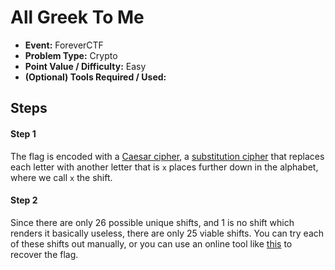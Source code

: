 # All Greek To Me
* **Event:** ForeverCTF
* **Problem Type:** Crypto
* **Point Value / Difficulty:** Easy
* **(Optional) Tools Required / Used:**

## Steps
#### Step 1
The flag is encoded with a [Caesar cipher](https://en.wikipedia.org/wiki/Caesar_cipher), a [substitution cipher](https://en.wikipedia.org/wiki/Substitution_cipher) that replaces each letter with another letter that is `x` places further down in the alphabet, where we call `x` the shift.

#### Step 2
Since there are only 26 possible unique shifts, and 1 is no shift which renders it basically useless, there are only 25 viable shifts. You can try each of these shifts out manually, or you can use an online tool like [this](https://cryptii.com/pipes/caesar-cipher) to recover the flag.
